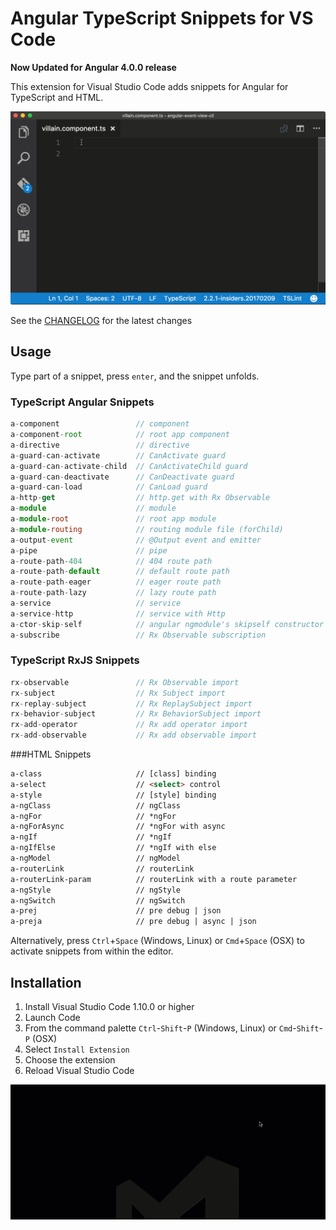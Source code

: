 # Angular TypeScript Snippets for VS Code

**Now Updated for Angular 4.0.0 release**

This extension for Visual Studio Code adds snippets for Angular for TypeScript and HTML.

![Use Extension](images/use-extension.gif)

See the [CHANGELOG](CHANGELOG.md) for the latest changes

## Usage
Type part of a snippet, press `enter`, and the snippet unfolds.

### TypeScript Angular Snippets
```typescript
a-component                 // component
a-component-root            // root app component
a-directive                 // directive
a-guard-can-activate        // CanActivate guard
a-guard-can-activate-child  // CanActivateChild guard
a-guard-can-deactivate      // CanDeactivate guard
a-guard-can-load            // CanLoad guard
a-http-get                  // http.get with Rx Observable
a-module                    // module
a-module-root               // root app module
a-module-routing            // routing module file (forChild)
a-output-event              // @Output event and emitter
a-pipe                      // pipe
a-route-path-404            // 404 route path
a-route-path-default        // default route path
a-route-path-eager          // eager route path
a-route-path-lazy           // lazy route path
a-service                   // service
a-service-http              // service with Http
a-ctor-skip-self            // angular ngmodule's skipself constructor
a-subscribe                 // Rx Observable subscription
```

### TypeScript RxJS Snippets
```typescript
rx-observable               // Rx Observable import
rx-subject                  // Rx Subject import
rx-replay-subject           // Rx ReplaySubject import
rx-behavior-subject         // Rx BehaviorSubject import
rx-add-operator             // Rx add operator import
rx-add-observable           // Rx add observable import
```

###HTML Snippets
```html
a-class                     // [class] binding
a-select                    // <select> control
a-style                     // [style] binding
a-ngClass                   // ngClass
a-ngFor                     // *ngFor
a-ngForAsync                // *ngFor with async
a-ngIf                      // *ngIf
a-ngIfElse                  // *ngIf with else
a-ngModel                   // ngModel
a-routerLink                // routerLink
a-routerLink-param          // routerLink with a route parameter
a-ngStyle                   // ngStyle
a-ngSwitch                  // ngSwitch
a-prej                      // pre debug | json
a-preja                     // pre debug | async | json
```

Alternatively, press `Ctrl`+`Space` (Windows, Linux) or `Cmd`+`Space` (OSX) to activate snippets from within the editor.

## Installation

1. Install Visual Studio Code 1.10.0 or higher
2. Launch Code
3. From the command palette `Ctrl`-`Shift`-`P` (Windows, Linux) or `Cmd`-`Shift`-`P` (OSX)
4. Select `Install Extension`
5. Choose the extension
6. Reload Visual Studio Code

![Install Extension](images/install-extension.gif)
